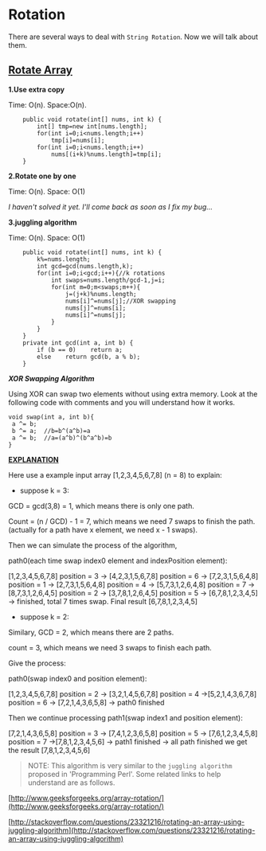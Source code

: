 # Rotation

There are several ways to deal with `String Rotation`. Now we will talk about them.

## [Rotate Array](https://leetcode.com/problems/rotate-array/)

**1.Use extra copy**

Time: O(n). Space:O(n).

```
	public void rotate(int[] nums, int k) {
        int[] tmp=new int[nums.length];
        for(int i=0;i<nums.length;i++)
            tmp[i]=nums[i];
        for(int i=0;i<nums.length;i++)
            nums[(i+k)%nums.length]=tmp[i];
    }
```

**2.Rotate one by one**

Time: O(n). Space: O(1)

*I haven't solved it yet. I'll come back as soon as I fix my bug...*



**3.juggling algorithm**

Time: O(n). Space: O(1)

```
	public void rotate(int[] nums, int k) {
        k%=nums.length;
        int gcd=gcd(nums.length,k);
        for(int i=0;i<gcd;i++){//k rotations
            int swaps=nums.length/gcd-1,j=i;
            for(int m=0;m<swaps;m++){
                j=(j+k)%nums.length;
                nums[i]^=nums[j];//XOR swapping
                nums[j]^=nums[i];
                nums[i]^=nums[j];
            }
        }
    }   
    private int gcd(int a, int b) {
        if (b == 0)    return a;
        else    return gcd(b, a % b);
    }
```

***XOR Swapping Algorithm***

Using XOR can swap two elements without using extra memory. Look at the following code with comments and you will understand how it works.

```
void swap(int a, int b){  
 a ^= b;  
 b ^= a;  //b=b^(a^b)=a
 a ^= b;  //a=(a^b)^(b^a^b)=b  
}  
```

**[EXPLANATION](https://discuss.leetcode.com/topic/11349/my-three-way-to-solve-this-problem-the-first-way-is-interesting-java/20)**

Here use a example input array [1,2,3,4,5,6,7,8] (n = 8) to explain:

- suppose k = 3:

GCD = gcd(3,8) = 1, which means there is only one path.

Count = (n / GCD) - 1 = 7, which means we need 7 swaps to finish the path. (actually for a path have x element, we need x - 1 swaps).

Then we can simulate the process of the algorithm,

path0(each time swap index0 element and indexPosition element):

[1,2,3,4,5,6,7,8] position = 3 -> [4,2,3,1,5,6,7,8]  position = 6 -> [7,2,3,1,5,6,4,8] position = 1 -> [2,7,3,1,5,6,4,8] position = 4 -> [5,7,3,1,2,6,4,8] position = 7 -> [8,7,3,1,2,6,4,5] position = 2 -> [3,7,8,1,2,6,4,5] position = 5 -> [6,7,8,1,2,3,4,5] -> finished, total 7 times swap. Final result [6,7,8,1,2,3,4,5]

- suppose k = 2:

Similary, GCD = 2, which means there are 2 paths.

count = 3, which means we need 3 swaps to finish each path.

Give the process:

path0(swap index0 and position element):

[1,2,3,4,5,6,7,8] position = 2 -> [3,2,1,4,5,6,7,8] position = 4 ->[5,2,1,4,3,6,7,8] position = 6 -> [7,2,1,4,3,6,5,8] -> path0 finished

Then we continue processing path1(swap index1 and position element):

[7,2,1,4,3,6,5,8] position = 3 -> [7,4,1,2,3,6,5,8] position = 5 -> [7,6,1,2,3,4,5,8] position = 7 ->[7,8,1,2,3,4,5,6] -> path1 finished -> all path finished we get the result [7,8,1,2,3,4,5,6]

>NOTE: This algorithm is very similar to the `juggling algorithm` proposed in 'Programming Perl'. Some related links to help understand are as follows.

[http://www.geeksforgeeks.org/array-rotation/](http://www.geeksforgeeks.org/array-rotation/)

[http://stackoverflow.com/questions/23321216/rotating-an-array-using-juggling-algorithm](http://stackoverflow.com/questions/23321216/rotating-an-array-using-juggling-algorithm)
